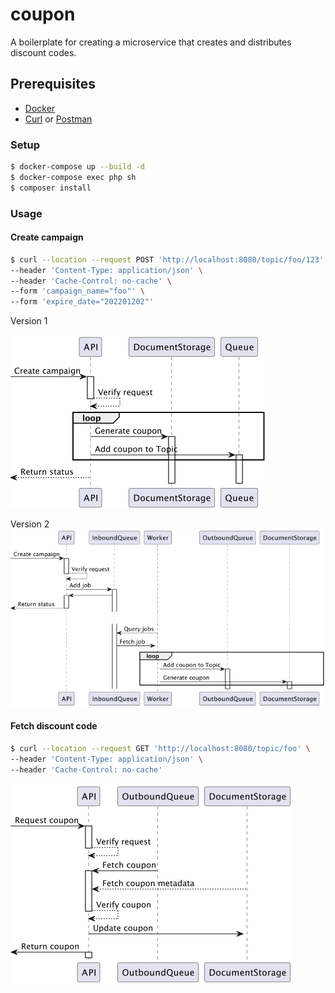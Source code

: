 # coupon
A boilerplate for creating a microservice that creates and distributes discount codes.

## Prerequisites
* [Docker](https://www.docker.com/get-started)
* [Curl](https://curl.se/download.html) or [Postman](https://www.postman.com/downloads/)

### Setup
```bash
$ docker-compose up --build -d
$ docker-compose exec php sh
$ composer install
```

### Usage

#### Create campaign
```bash
$ curl --location --request POST 'http://localhost:8080/topic/foo/123' \
--header 'Content-Type: application/json' \
--header 'Cache-Control: no-cache' \
--form 'campaign_name="foo"' \
--form 'expire_date="202201202"'
```
Version 1

![img.png](docs/img/1_create_campagin.png)

Version 2
![img.png](docs/img/1_create_campaginv2.png)

#### Fetch discount code
```bash
$ curl --location --request GET 'http://localhost:8080/topic/foo' \
--header 'Content-Type: application/json' \
--header 'Cache-Control: no-cache'
```

![img.png](docs/img/2_retrieve_coupon.png)